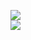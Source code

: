 [![](https://img.shields.io/badge/Made%20With-Github%20Spray-lightgrey.svg?style=for-the-badge&logo=github)](https://github.com/Annihil/github-spray#13038)  
[![](https://i.imgur.com/2DrTn0Z.gif)](https://github.com/Annihil/github-spray)